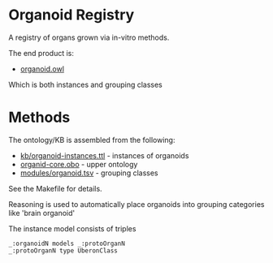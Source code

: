 # Organoid Registry

A registry of organs grown via in-vitro methods.

The end product is:

 * [organoid.owl](organoid.owl)

Which is both instances and grouping classes

# Methods

The ontology/KB is assembled from the following:

 * [kb/organoid-instances.ttl](kb/organoid-instances.ttl) - instances of organoids
 * [organid-core.obo](organid-core.obo) - upper ontology
 * [modules/organoid.tsv](modules/organoid.tsv) - grouping classes

See the Makefile for details.

Reasoning is used to automatically place organoids into grouping categories like 'brain organoid'

The instance model consists of triples

    _:organoidN models _:protoOrganN
    _:protoOrganN type UberonClass




